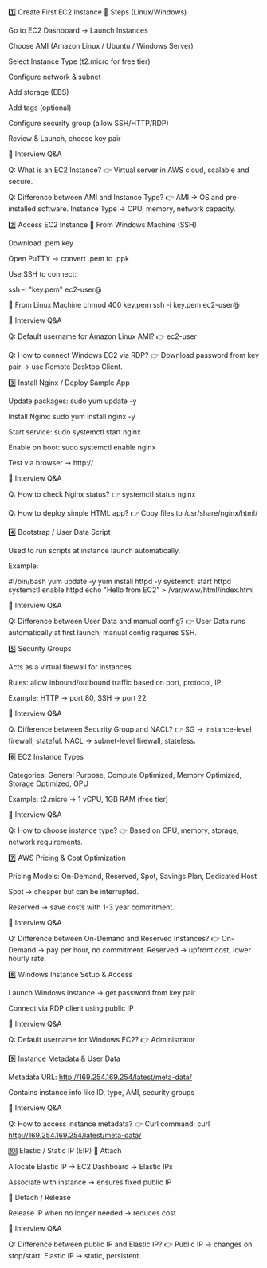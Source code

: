 
1️⃣ Create First EC2 Instance
🔹 Steps (Linux/Windows)

Go to EC2 Dashboard → Launch Instances

Choose AMI (Amazon Linux / Ubuntu / Windows Server)

Select Instance Type (t2.micro for free tier)

Configure network & subnet

Add storage (EBS)

Add tags (optional)

Configure security group (allow SSH/HTTP/RDP)

Review & Launch, choose key pair

🔹 Interview Q&A

Q: What is an EC2 Instance?
👉 Virtual server in AWS cloud, scalable and secure.

Q: Difference between AMI and Instance Type?
👉 AMI → OS and pre-installed software. Instance Type → CPU, memory, network capacity.

2️⃣ Access EC2 Instance
🔹 From Windows Machine (SSH)

Download .pem key

Open PuTTY → convert .pem to .ppk

Use SSH to connect:

ssh -i "key.pem" ec2-user@<public-ip>

🔹 From Linux Machine
chmod 400 key.pem
ssh -i key.pem ec2-user@<public-ip>

🔹 Interview Q&A

Q: Default username for Amazon Linux AMI?
👉 ec2-user

Q: How to connect Windows EC2 via RDP?
👉 Download password from key pair → use Remote Desktop Client.

3️⃣ Install Nginx / Deploy Sample App

Update packages: sudo yum update -y

Install Nginx: sudo yum install nginx -y

Start service: sudo systemctl start nginx

Enable on boot: sudo systemctl enable nginx

Test via browser → http://<public-ip>

🔹 Interview Q&A

Q: How to check Nginx status?
👉 systemctl status nginx

Q: How to deploy simple HTML app?
👉 Copy files to /usr/share/nginx/html/

4️⃣ Bootstrap / User Data Script

Used to run scripts at instance launch automatically.

Example:

#!/bin/bash
yum update -y
yum install httpd -y
systemctl start httpd
systemctl enable httpd
echo "Hello from EC2" > /var/www/html/index.html

🔹 Interview Q&A

Q: Difference between User Data and manual config?
👉 User Data runs automatically at first launch; manual config requires SSH.

5️⃣ Security Groups

Acts as a virtual firewall for instances.

Rules: allow inbound/outbound traffic based on port, protocol, IP

Example: HTTP → port 80, SSH → port 22

🔹 Interview Q&A

Q: Difference between Security Group and NACL?
👉 SG → instance-level firewall, stateful. NACL → subnet-level firewall, stateless.

6️⃣ EC2 Instance Types

Categories: General Purpose, Compute Optimized, Memory Optimized, Storage Optimized, GPU

Example: t2.micro → 1 vCPU, 1GB RAM (free tier)

🔹 Interview Q&A

Q: How to choose instance type?
👉 Based on CPU, memory, storage, network requirements.

7️⃣ AWS Pricing & Cost Optimization

Pricing Models: On-Demand, Reserved, Spot, Savings Plan, Dedicated Host

Spot → cheaper but can be interrupted.

Reserved → save costs with 1-3 year commitment.

🔹 Interview Q&A

Q: Difference between On-Demand and Reserved Instances?
👉 On-Demand → pay per hour, no commitment. Reserved → upfront cost, lower hourly rate.

8️⃣ Windows Instance Setup & Access

Launch Windows instance → get password from key pair

Connect via RDP client using public IP

🔹 Interview Q&A

Q: Default username for Windows EC2?
👉 Administrator

9️⃣ Instance Metadata & User Data

Metadata URL: http://169.254.169.254/latest/meta-data/

Contains instance info like ID, type, AMI, security groups

🔹 Interview Q&A

Q: How to access instance metadata?
👉 Curl command: curl http://169.254.169.254/latest/meta-data/

🔟 Elastic / Static IP (EIP)
🔹 Attach

Allocate Elastic IP → EC2 Dashboard → Elastic IPs

Associate with instance → ensures fixed public IP

🔹 Detach / Release

Release IP when no longer needed → reduces cost

🔹 Interview Q&A

Q: Difference between public IP and Elastic IP?
👉 Public IP → changes on stop/start. Elastic IP → static, persistent.
